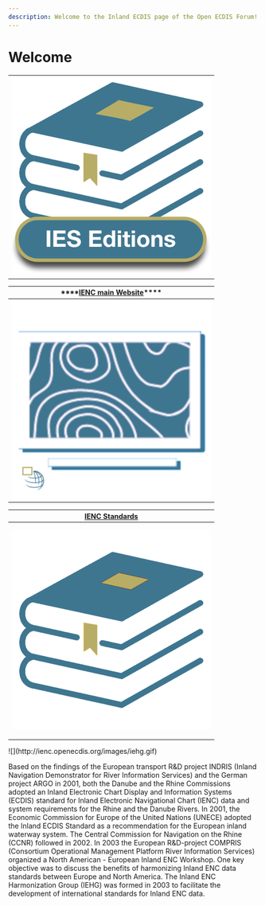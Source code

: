 ```yaml
---
description: Welcome to the Inland ECDIS page of the Open ECDIS Forum!
---
```


# Welcome

|  |
| :---: |
| ![](.gitbook/assets/icon_editions.png)  |

| \*\*\*\*[**IENC main Website**](https://ienc.gitbook.io/ienc/)\*\*\*\* |
| :---: |
| [![](.gitbook/assets/iehg_main.png) ](https://ienc.gitbook.io/ienc/) |

<table>
  <thead>
    <tr>
      <th style="text-align:center"><a href="https://ienc.gitbook.io/ienc-editions/">IENC Standards</a>
      </th>
    </tr>
  </thead>
  <tbody>
    <tr>
      <td style="text-align:center">
        <p><a href="https://ienc.gitbook.io/ienc-editions/"><img src=".gitbook/assets/iehg_standards.png" alt/></a>
        </p>
        <p></p>
        <p></p>
      </td>
    </tr>
  </tbody>
</table>![](http://ienc.openecdis.org/images/iehg.gif)

Based on the findings of the European transport R&D project INDRIS \(Inland Navigation Demonstrator for River Information Services\) and the German project ARGO in 2001, both the Danube and the Rhine Commissions adopted an Inland Electronic Chart Display and Information Systems \(ECDIS\) standard for Inland Electronic Navigational Chart \(IENC\) data and system requirements for the Rhine and the Danube Rivers. In 2001, the Economic Commission for Europe of the United Nations \(UNECE\) adopted the Inland ECDIS Standard as a recommendation for the European inland waterway system. The Central Commission for Navigation on the Rhine \(CCNR\) followed in 2002. In 2003 the European R&D-project COMPRIS \(Consortium Operational Management Platform River Information Services\) organized a North American - European Inland ENC Workshop. One key objective was to discuss the benefits of harmonizing Inland ENC data standards between Europe and North America. The Inland ENC Harmonization Group \(IEHG\) was formed in 2003 to facilitate the development of international standards for Inland ENC data.

